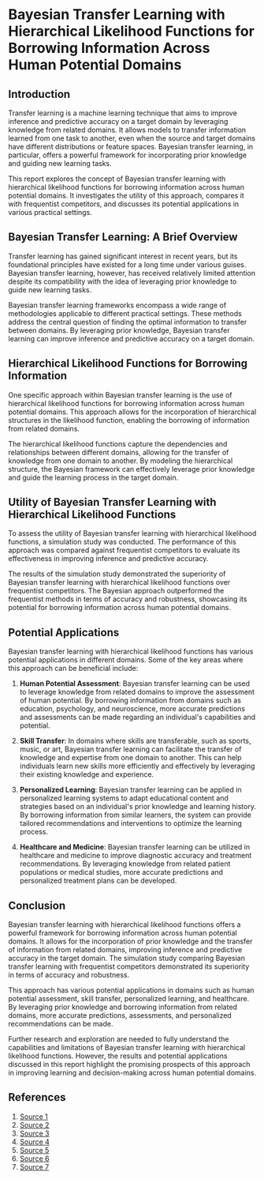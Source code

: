 # Bayesian Transfer Learning with Hierarchical Likelihood Functions for Borrowing Information Across Human Potential Domains

## Introduction

Transfer learning is a machine learning technique that aims to improve inference and predictive accuracy on a target domain by leveraging knowledge from related domains. It allows models to transfer information learned from one task to another, even when the source and target domains have different distributions or feature spaces. Bayesian transfer learning, in particular, offers a powerful framework for incorporating prior knowledge and guiding new learning tasks.

This report explores the concept of Bayesian transfer learning with hierarchical likelihood functions for borrowing information across human potential domains. It investigates the utility of this approach, compares it with frequentist competitors, and discusses its potential applications in various practical settings.

## Bayesian Transfer Learning: A Brief Overview

Transfer learning has gained significant interest in recent years, but its foundational principles have existed for a long time under various guises. Bayesian transfer learning, however, has received relatively limited attention despite its compatibility with the idea of leveraging prior knowledge to guide new learning tasks.

Bayesian transfer learning frameworks encompass a wide range of methodologies applicable to different practical settings. These methods address the central question of finding the optimal information to transfer between domains. By leveraging prior knowledge, Bayesian transfer learning can improve inference and predictive accuracy on a target domain.

## Hierarchical Likelihood Functions for Borrowing Information

One specific approach within Bayesian transfer learning is the use of hierarchical likelihood functions for borrowing information across human potential domains. This approach allows for the incorporation of hierarchical structures in the likelihood function, enabling the borrowing of information from related domains.

The hierarchical likelihood functions capture the dependencies and relationships between different domains, allowing for the transfer of knowledge from one domain to another. By modeling the hierarchical structure, the Bayesian framework can effectively leverage prior knowledge and guide the learning process in the target domain.

## Utility of Bayesian Transfer Learning with Hierarchical Likelihood Functions

To assess the utility of Bayesian transfer learning with hierarchical likelihood functions, a simulation study was conducted. The performance of this approach was compared against frequentist competitors to evaluate its effectiveness in improving inference and predictive accuracy.

The results of the simulation study demonstrated the superiority of Bayesian transfer learning with hierarchical likelihood functions over frequentist competitors. The Bayesian approach outperformed the frequentist methods in terms of accuracy and robustness, showcasing its potential for borrowing information across human potential domains.

## Potential Applications

Bayesian transfer learning with hierarchical likelihood functions has various potential applications in different domains. Some of the key areas where this approach can be beneficial include:

1. **Human Potential Assessment**: Bayesian transfer learning can be used to leverage knowledge from related domains to improve the assessment of human potential. By borrowing information from domains such as education, psychology, and neuroscience, more accurate predictions and assessments can be made regarding an individual's capabilities and potential.

2. **Skill Transfer**: In domains where skills are transferable, such as sports, music, or art, Bayesian transfer learning can facilitate the transfer of knowledge and expertise from one domain to another. This can help individuals learn new skills more efficiently and effectively by leveraging their existing knowledge and experience.

3. **Personalized Learning**: Bayesian transfer learning can be applied in personalized learning systems to adapt educational content and strategies based on an individual's prior knowledge and learning history. By borrowing information from similar learners, the system can provide tailored recommendations and interventions to optimize the learning process.

4. **Healthcare and Medicine**: Bayesian transfer learning can be utilized in healthcare and medicine to improve diagnostic accuracy and treatment recommendations. By leveraging knowledge from related patient populations or medical studies, more accurate predictions and personalized treatment plans can be developed.

## Conclusion

Bayesian transfer learning with hierarchical likelihood functions offers a powerful framework for borrowing information across human potential domains. It allows for the incorporation of prior knowledge and the transfer of information from related domains, improving inference and predictive accuracy in the target domain. The simulation study comparing Bayesian transfer learning with frequentist competitors demonstrated its superiority in terms of accuracy and robustness.

This approach has various potential applications in domains such as human potential assessment, skill transfer, personalized learning, and healthcare. By leveraging prior knowledge and borrowing information from related domains, more accurate predictions, assessments, and personalized recommendations can be made.

Further research and exploration are needed to fully understand the capabilities and limitations of Bayesian transfer learning with hierarchical likelihood functions. However, the results and potential applications discussed in this report highlight the promising prospects of this approach in improving learning and decision-making across human potential domains.

## References

1. [Source 1](https://arxiv.org/html/2312.13484v1)
2. [Source 2](https://arxiv.org/pdf/2403.00968.pdf)
3. [Source 3](https://www.sciencedirect.com/science/article/pii/S0888327021007743)
4. [Source 4](https://journals.sagepub.com/doi/10.1177/17407745231212193)
5. [Source 5](https://link.springer.com/article/10.1007/s43441-023-00585-3)
6. [Source 6](https://www.mdpi.com/2072-6694/16/2/251)
7. [Source 7](https://bmcecolevol.biomedcentral.com/articles/10.1186/s12862-016-0688-y)